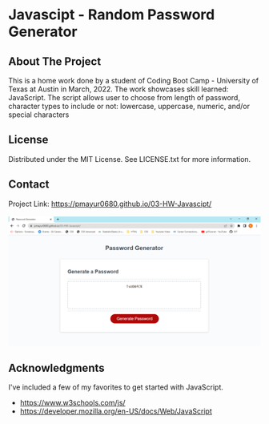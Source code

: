 # Javascipt - Random Password Generator
## About The Project
This is a home work done by a student of Coding Boot Camp - University of Texas at Austin in March, 2022. The work showcases skill learned: JavaScript. The script allows user to choose from length of password, character types to include or not: lowercase, uppercase, numeric, and/or special characters
## License
Distributed under the MIT License. See LICENSE.txt for more information.
## Contact
Project Link: https://pmayur0680.github.io/03-HW-Javascipt/<br /><br />
![Alt text](js-pwd-generator.png?raw=true "JavaScript - Password Generator")
## Acknowledgments
 I've included a few of my favorites to get started with JavaScript. 
 - https://www.w3schools.com/js/
 - https://developer.mozilla.org/en-US/docs/Web/JavaScript
